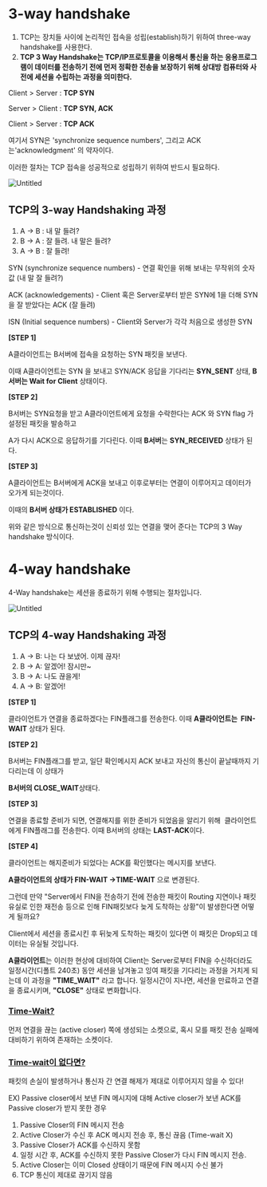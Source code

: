 # 3-way handshake

1. TCP는 장치들 사이에 논리적인 접속을 성립(establish)하기 위하여 three-way handshake를 사용한다.
2. **TCP 3 Way Handshake는 TCP/IP프로토콜을 이용해서 통신을 하는 응용프로그램이 데이터를 전송하기 전에 먼저 정확한 전송을 보장하기 위해 상대방 컴퓨터와 사전에 세션을 수립하는 과정을 의미한다.**

Client > Server : **TCP SYN**

Server > Client : **TCP SYN, ACK**

Client > Server : **TCP ACK**

여기서 SYN은 'synchronize sequence numbers', 그리고 ACK는'acknowledgment' 의 약자이다.

이러한 절차는 TCP 접속을 성공적으로 성립하기 위하여 반드시 필요하다.

![Untitled](https://s3-us-west-2.amazonaws.com/secure.notion-static.com/c8b6e04c-b447-46dc-a87e-a9da9dd60f17/Untitled.png)

## **TCP의 3-way Handshaking 과정**

1. A -> B : 내 말 들려?
2. B -> A : 잘 들려. 내 말은 들려?
3. A -> B : 잘 들려!

SYN (synchronize sequence numbers) - 연결 확인을 위해 보내는 무작위의 숫자값 (내 말 잘 들려?)

ACK (acknowledgements) - Client 혹은 Server로부터 받은 SYN에 1을 더해 SYN을 잘 받았다는 ACK (잘 들려)

ISN (Initial sequence numbers) - Client와 Server가 각각 처음으로 생성한 SYN

**[STEP 1]**

A클라이언트는 B서버에 접속을 요청하는 SYN 패킷을 보낸다.

이때 A클라이언트는 SYN 을 보내고 SYN/ACK 응답을 기다리는 **SYN_SENT** 상태, **B서버는 Wait for Client** 상태이다.

**[STEP 2]**

B서버는 SYN요청을 받고 A클라이언트에게 요청을 수락한다는 ACK 와 SYN flag 가 설정된 패킷을 발송하고

A가 다시 ACK으로 응답하기를 기다린다. 이때 **B서버**는 **SYN_RECEIVED** 상태가 된다.

**[STEP 3]**

A클라이언트는 B서버에게 ACK을 보내고 이후로부터는 연결이 이루어지고 데이터가 오가게 되는것이다.

이때의 **B서버 상태가 ESTABLISHED** 이다.

위와 같은 방식으로 통신하는것이 신뢰성 있는 연결을 맺어 준다는 TCP의 3 Way handshake 방식이다.

# 4-way handshake

4-Way handshake는 세션을 종료하기 위해 수행되는 절차입니다.

![Untitled](https://s3-us-west-2.amazonaws.com/secure.notion-static.com/81ebc101-e01f-4b36-9f11-e46100760c6d/Untitled.png)

## **TCP의 4-way Handshaking 과정**

1. A -> B: 나는 다 보냈어. 이제 끊자!
2. B -> A: 알겠어! 잠시만~
3. B -> A: 나도 끊을게!
4. A -> B: 알겠어!

**[STEP 1]**

클라이언트가 연결을 종료하겠다는 FIN플래그를 전송한다. 이때 **A클라이언트는  FIN-WAIT** 상태가 된다.

**[STEP 2]**

B서버는 FIN플래그를 받고, 일단 확인메시지 ACK 보내고 자신의 통신이 끝날때까지 기다리는데 이 상태가

**B서버의 CLOSE_WAIT**상태다.

**[STEP 3]**

연결을 종료할 준비가 되면, 연결해지를 위한 준비가 되었음을 알리기 위해  클라이언트에게 FIN플래그를 전송한다. 이때 B서버의 상태는 **LAST-ACK**이다.

**[STEP 4]**

클라이언트는 해지준비가 되었다는 ACK를 확인했다는 메시지를 보낸다.

**A클라이언트의 상태가 FIN-WAIT ->TIME-WAIT** 으로 변경된다.

그런데 만약 "Server에서 FIN을 전송하기 전에 전송한 패킷이 Routing 지연이나 패킷 유실로 인한 재전송 등으로 인해 FIN패킷보다 늦게 도착하는 상황"이 발생한다면 어떻게 될까요?

Client에서 세션을 종료시킨 후 뒤늦게 도착하는 패킷이 있다면 이 패킷은 Drop되고 데이터는 유실될 것입니다.

**A클라이언트**는 이러한 현상에 대비하여 Client는 Server로부터 FIN을 수신하더라도 일정시간(디폴트 240초) 동안 세션을 남겨놓고 잉여 패킷을 기다리는 과정을 거치게 되는데 이 과정을 **"TIME_WAIT"** 라고 합니다. 일정시간이 지나면, 세션을 만료하고 연결을 종료시키며, **"CLOSE"** 상태로 변화합니다.

### **[Time-Wait?](https://seongonion.tistory.com/74#Time-Wait%-F)**

먼저 연결을 끊는 (active closer) 쪽에 생성되는 소켓으로, 혹시 모를 패킷 전송 실패에 대비하기 위하여 존재하는 소켓이다.

### **[Time-wait이 없다면?](https://seongonion.tistory.com/74#Time-wait%EC%-D%B-%--%EC%--%--%EB%-B%A-%EB%A-%B-%-F)**

패킷의 손실이 발생하거나 통신자 간 연결 해제가 제대로 이루어지지 않을 수 있다!

EX) Passive closer에서 보낸 FIN 메시지에 대해 Active closer가 보낸 ACK를 Passive closer가 받지 못한 경우

1. Passive Closer의 FIN 메시지 전송
2. Active Closer가 수신 후 ACK 메시지 전송 후, 통신 끊음 (Time-wait X)
3. Passive Closer가 ACK를 수신하지 못함
4. 일정 시간 후, ACK를 수신하지 못한 Passive Closer가 다시 FIN 메시지 전송.
5. Active Closer는 이미 Closed 상태이기 때문에 FIN 메시지 수신 불가
6. TCP 통신이 제대로 끊기지 않음
